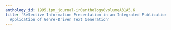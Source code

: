```yaml
---
anthology_id: 1995.ipm_journal-ir0anthology0volumeA31A5.6
title: 'Selective Information Presentation in an Integrated Publication System: An
  Application of Genre-Driven Text Generation'
---
```


